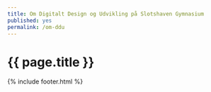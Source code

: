 ```yaml
---
title: Om Digitalt Design og Udvikling på Slotshaven Gymnasium
published: yes
permalink: /om-ddu
---
```

# {{ page.title }}
{% include footer.html %}